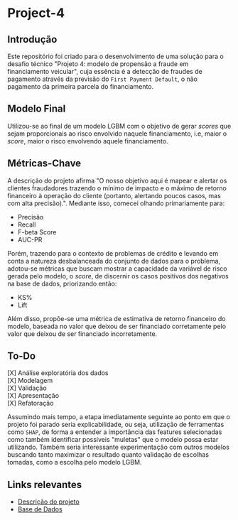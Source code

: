 # Project-4

## Introdução

Este repositório foi criado para o desenvolvimento de uma solução para o desafio técnico "Projeto 4: modelo de propensão a fraude em financiamento veicular", cuja essência é a detecção de fraudes de pagamento através da previsão do ```First Payment Default```, o não pagamento da primeira parcela do financiamento.

## Modelo Final

Utilizou-se ao final de um modelo LGBM com o objetivo de gerar *scores* que sejam proporcionais ao risco envolvido naquele financiamento, i.e, maior o *score*, maior o risco envolvendo aquele financiamento.

## Métricas-Chave

A descrição do projeto afirma "O nosso objetivo aqui é mapear e alertar os clientes fraudadores trazendo o mínimo de impacto e o máximo de retorno financeiro à operação do cliente (portanto, alertando poucos casos, mas com alta precisão).". Mediante isso, comecei olhando primariamente para:

* Precisão
* Recall
* F-beta Score
* AUC-PR

Porém, trazendo para o contexto de problemas de crédito e levando em conta a natureza desbalanceada do conjunto de dados para o problema, adotou-se métricas que buscam mostrar a capacidade da variável de risco gerada pelo modelo, o *score*, de discernir os casos positivos dos negativos na base de dados, priorizando então:

* KS%
* Lift

Além disso, propõe-se uma métrica de estimativa de retorno financeiro do modelo, baseada no valor que deixou de ser financiado corretamente pelo valor que deixou de ser financiado incorretamente. 

## To-Do

[X] Análise exploratória dos dados<br>
[X] Modelagem<br>
[X] Validação<br>
[X] Apresentação<br>
[X] Refatoração

Assumindo mais tempo, a etapa imediatamente seguinte ao ponto em que o projeto foi parado seria explicabilidade, ou seja, utilização de ferramentas como ```SHAP```, de forma a entender a importância das features selecionadas como também identificar possíveis "muletas" que o modelo possa estar utilizando. Também seria interessante experimentação com outros modelos buscando tanto maximizar o resultado quanto validação de escolhas tomadas, como a escolha pelo modelo LGBM.

## Links relevantes

* [Descrição do projeto](https://github.com/Neurolake/challenge-data-scientist/blob/main/credit/README.md#projeto-4-modelo-de-propens%C3%A3o-a-fraude-em-financiamento-veicular)
* [Base de Dados](https://github.com/Neurolake/challenge-data-scientist/blob/main/datasets/base_antifraude.gz)